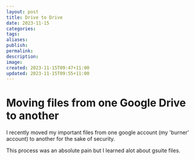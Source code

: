 ```yaml
---
layout: post
title: Drive to Drive
date: 2023-11-15
categories: 
tags: 
aliases: 
publish: 
permalink: 
description: 
image: 
created: 2023-11-15T09:47+11:00
updated: 2023-11-15T09:55+11:00
---
```

# Moving files from one Google Drive to another
I recently moved my important files from one google account (my 'burner' account) to another for the sake of security.

This process was an absolute pain but I learned alot about gsuite files.
